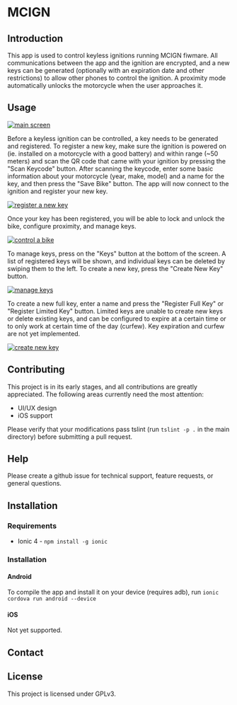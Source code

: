 # MCIGN

## Introduction
This app is used to control keyless ignitions running MCIGN fiwmare. All communications between the app and the ignition are encrypted, and a new keys can be generated (optionally with an expiration date and other restrictions) to allow other phones to control the ignition. A proximity mode automatically unlocks the motorcycle when the user approaches it.

## Usage
[![main screen](https://github.com/mcign/app/blob/master/docs/small_home.png)](https://github.com/mcign/app/blob/master/docs/home.png)

Before a keyless ignition can be controlled, a key needs to be generated and registered. To register a new key, make sure the ignition is powered on (ie. installed on a motorcycle with a good battery) and within range (~50 meters) and scan the QR code that came with your ignition by pressing the "Scan Keycode" button. After scanning the keycode, enter some basic information about your motorcycle (year, make, model) and a name for the key, and then press the "Save Bike" button. The app will now connect to the ignition and register your new key.

[![register a new key](https://github.com/mcign/app/blob/master/docs/small_reg_key.png)](https://github.com/mcign/app/blob/master/docs/reg_key.png)

Once your key has been registered, you will be able to lock and unlock the bike, configure proximity, and manage keys.

[![control a bike](https://github.com/mcign/app/blob/master/docs/small_ctrl_bike.png)](https://github.com/mcign/app/blob/master/docs/ctrl_bike.png)

To manage keys, press on the "Keys" button at the bottom of the screen. A list of registered keys will be shown, and individual keys can be deleted by swiping them to the left. To create a new key, press the "Create New Key" button.

[![manage keys](https://github.com/mcign/app/blob/master/docs/small_keys.png)](https://github.com/mcign/app/blob/master/docs/keys.png)

To create a new full key, enter a name and press the "Register Full Key" or "Register Limited Key" button. Limited keys are unable to create new keys or delete existing keys, and can be configured to expire at a certain time or to only work at certain time of the day (curfew). Key expiration and curfew are not yet implemented.

[![create new key](https://github.com/mcign/app/blob/master/docs/small_new_key.png)](https://github.com/mcign/app/blob/master/docs/new_key.png)

## Contributing
This project is in its early stages, and all contributions are greatly appreciated. The following areas currently need the most attention:

 * UI/UX design
 * iOS support

Please verify that your modifications pass tslint (run `tslint -p .` in the main directory) before submitting a pull request.

## Help
Please create a github issue for technical support, feature requests, or general questions.

## Installation

### Requirements
 * Ionic 4 - `npm install -g ionic`

### Installation

#### Android
To compile the app and install it on your device (requires adb), run `ionic cordova run android --device`

#### iOS
Not yet supported.

## Contact

## License
This project is licensed under GPLv3.

